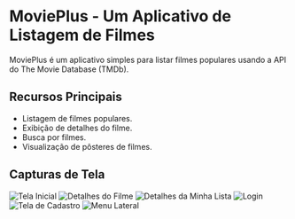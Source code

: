 # MoviePlus - Um Aplicativo de Listagem de Filmes

MoviePlus é um aplicativo simples para listar filmes populares usando a API do The Movie Database (TMDb).

## Recursos Principais

- Listagem de filmes populares.
- Exibição de detalhes do filme.
- Busca por filmes.
- Visualização de pôsteres de filmes.

## Capturas de Tela

![Tela Inicial](project/screenshots/TelaInicial.png)
![Detalhes do Filme](project/screenshots/Detalhes_Filmes.png)
![Detalhes da Minha Lista](project/screenshots/MinhaLista.png)
![Login](project/screenshots/Login.png)
![Tela de Cadastro](project/screenshots/Criacao_Conta.png)
![Menu Lateral](project/screenshots/MenudoLado.png)

